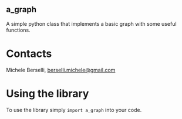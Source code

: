 ## a_graph
A simple python class that implements a basic graph with some useful functions.

# **Contacts**
Michele Berselli, <berselli.michele@gmail.com>

# **Using the library**
To use the library simply `import a_graph` into your code.
